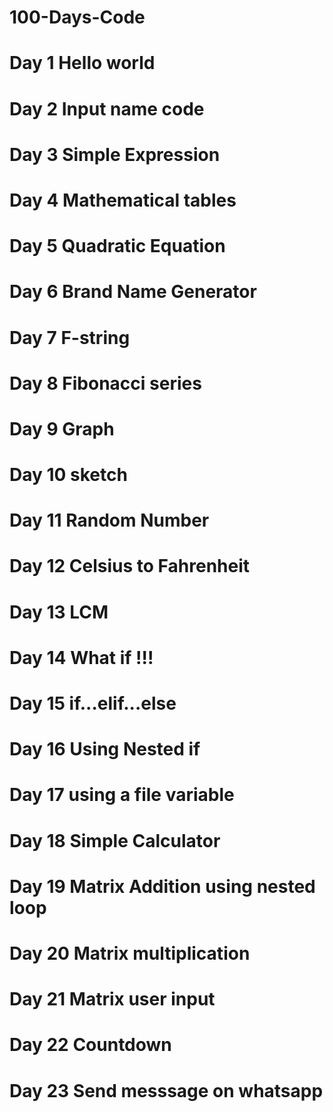 # 100-Days-Code
# Day 1 Hello world 
# Day 2 Input name code 
# Day 3 Simple Expression 
# Day 4 Mathematical tables
# Day 5 Quadratic Equation
# Day 6 Brand Name Generator
# Day 7 F-string
# Day 8 Fibonacci series
# Day 9 Graph
# Day 10 sketch
# Day 11 Random Number
# Day 12 Celsius to Fahrenheit
# Day 13 LCM
# Day 14 What if !!!
# Day 15 if...elif...else
# Day 16 Using Nested if
# Day 17 using a file variable
# Day 18 Simple Calculator
# Day 19 Matrix Addition using nested loop
# Day 20 Matrix multiplication
# Day 21 Matrix user input
# Day 22 Countdown
# Day 23 Send messsage on whatsapp
